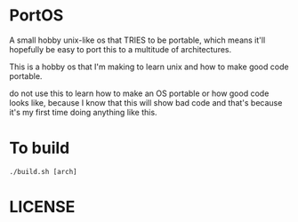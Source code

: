 # PortOS
A small hobby unix-like os that TRIES to be portable, which means it'll hopefully be easy to port this to a multitude of architectures. 

This is a hobby os that I'm making to learn unix and how to make good code portable. 

do not use this to learn how to make an OS portable or how good code looks like, because I know that this will show bad code and that's because it's my first time doing anything like this.

# To build
```
./build.sh [arch]
```

# LICENSE 
